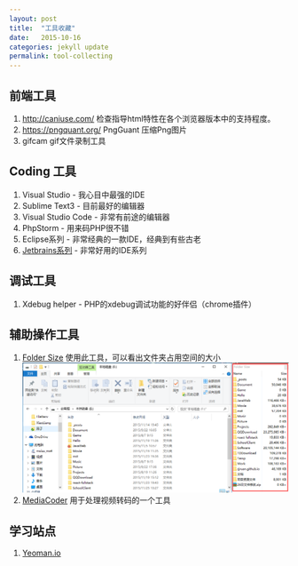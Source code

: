 ```yaml
---
layout: post
title:  "工具收藏"
date:   2015-10-16 
categories: jekyll update
permalink: tool-collecting
---
```



## 前端工具

1. http://caniuse.com/  检查指导html特性在各个浏览器版本中的支持程度。
2. https://pngquant.org/ PngGuant  压缩Png图片
3. gifcam  gif文件录制工具

## Coding 工具 

1. Visual Studio - 我心目中最强的IDE
2. Sublime Text3 - 目前最好的编辑器
3. Visual Studio Code - 非常有前途的编辑器
4. PhpStorm - 用来码PHP很不错
5. Eclipse系列 - 非常经典的一款IDE，经典到有些古老
6. [Jetbrains系列](http://www.jetbrains.com/) - 非常好用的IDE系列

## 调试工具

1. Xdebug helper - PHP的xdebug调试功能的好伴侣（chrome插件）

## 辅助操作工具

1. [Folder Size](http://foldersize.sourceforge.net/) 使用此工具，可以看出文件夹占用空间的大小  
![示例图片](/sources/FolderSize.png)
2. [MediaCoder](http://mediacoder.com.cn/dlfull_zh.htm) 用于处理视频转码的一个工具


## 学习站点

1. [Yeoman.io](http://yeoman.io)